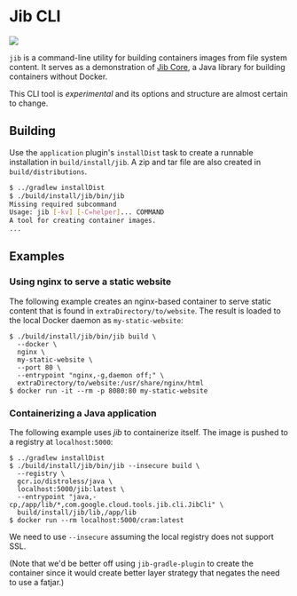 # Jib CLI

<img src="https://img.shields.io/badge/status-experimental-orange">

`jib` is a command-line utility for building containers images from file system content. 
It serves as a demonstration of [Jib Core](https://github.com/GoogleContainerTools/jib/tree/master/jib-core),
a Java library for building containers without Docker.

This CLI tool is _experimental_ and its options and structure
are almost certain to change.

## Building

Use the `application` plugin's `installDist` task to create a runnable installation in
`build/install/jib`.  A zip and tar file are also created in `build/distributions`.
```sh
$ ../gradlew installDist
$ ./build/install/jib/bin/jib
Missing required subcommand
Usage: jib [-kv] [-C=helper]... COMMAND
A tool for creating container images.
...
```

## Examples

### Using nginx to serve a static website

The following example creates an nginx-based container to serve static content that is found in `extraDirectory/to/website`.
The result is loaded to the local Docker daemon as `my-static-website`:

    $ ./build/install/jib/bin/jib build \
      --docker \
      nginx \
      my-static-website \
      --port 80 \
      --entrypoint "nginx,-g,daemon off;" \
      extraDirectory/to/website:/usr/share/nginx/html
    $ docker run -it --rm -p 8080:80 my-static-website

### Containerizing a Java application

The following example uses _jib_ to containerize itself.  The image is pushed to a registry at `localhost:5000`:

    $ ../gradlew installDist
    $ ./build/install/jib/bin/jib --insecure build \
      --registry \
      gcr.io/distroless/java \
      localhost:5000/jib:latest \
      --entrypoint "java,-cp,/app/lib/*,com.google.cloud.tools.jib.cli.JibCli" \
      build/install/jib/lib,/app/lib
    $ docker run --rm localhost:5000/cram:latest

We need to use `--insecure` assuming the local registry does not support SSL.

(Note that we'd be better off using `jib-gradle-plugin` to create the container since it would create better layer strategy that negates the
need to use a fatjar.)
